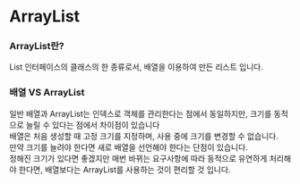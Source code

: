 # ArrayList

### ArrayList란?
List 인터페이스의 클래스의 한 종류로서, 배열을 이용하여 만든 리스트 입니다.   

### 배열 VS ArrayList
일반 배열과 ArrayList는 인덱스로 객체를 관리한다는 점에서 동일하지만, 크기를 동적으로 늘릴 수 있다는 점에서 차이점이 있습니다   
배열은 처음 생성할 때 고정 크기를 지정하며, 사용 중에 크기를 변경할 수 없습니다.   
만약 크기를 늘려야 한다면 새로 배열을 선언해야 한다는 단점이 있습니다.    
정해진 크기가 있다면 좋겠지만 매번 바뀌는 요구사항에 따라 동적으로 유연하게 처리해야 한다면, 배열보다는 ArrayList를 사용하는 것이 편리할 것 입니다.   
